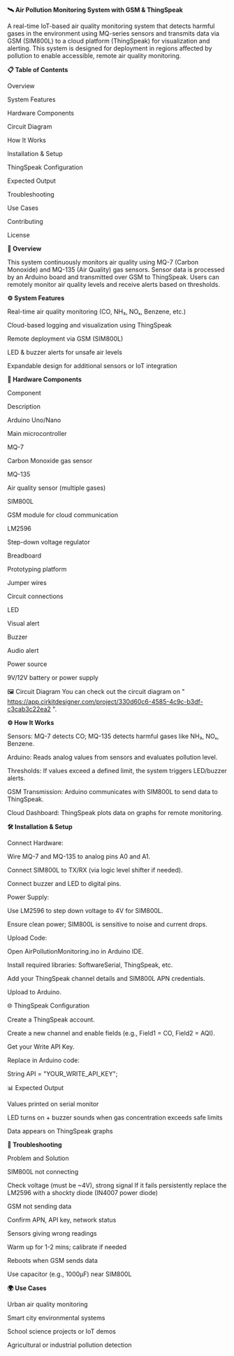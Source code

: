 **🛰️ Air Pollution Monitoring System with GSM & ThingSpeak**

A real-time IoT-based air quality monitoring system that detects harmful gases in the environment using MQ-series sensors and transmits data via GSM (SIM800L) to a cloud platform (ThingSpeak) for visualization and alerting. This system is designed for deployment in regions affected by pollution to enable accessible, remote air quality monitoring.

**📋 Table of Contents**

Overview

System Features

Hardware Components

Circuit Diagram

How It Works

Installation & Setup

ThingSpeak Configuration

Expected Output

Troubleshooting

Use Cases

Contributing

License

**📖 Overview**

This system continuously monitors air quality using MQ-7 (Carbon Monoxide) and MQ-135 (Air Quality) gas sensors. Sensor data is processed by an Arduino board and transmitted over GSM to ThingSpeak. Users can remotely monitor air quality levels and receive alerts based on thresholds.

**⚙️ System Features**

Real-time air quality monitoring (CO, NH₃, NOₓ, Benzene, etc.)

Cloud-based logging and visualization using ThingSpeak

Remote deployment via GSM (SIM800L)

LED & buzzer alerts for unsafe air levels

Expandable design for additional sensors or IoT integration

**🔩 Hardware Components**

Component

Description

Arduino Uno/Nano

Main microcontroller

MQ-7

Carbon Monoxide gas sensor

MQ-135

Air quality sensor (multiple gases)

SIM800L

GSM module for cloud communication

LM2596

Step-down voltage regulator

Breadboard

Prototyping platform

Jumper wires

Circuit connections

LED

Visual alert

Buzzer

Audio alert

Power source

9V/12V battery or power supply

🖼️ Circuit Diagram
You can check out the circuit diagram  on " https://app.cirkitdesigner.com/project/330d60c6-4585-4c9c-b3df-c3cab3c22ea2 ".

**⚙️ How It Works**

Sensors: MQ-7 detects CO; MQ-135 detects harmful gases like NH₃, NOₓ, Benzene.

Arduino: Reads analog values from sensors and evaluates pollution level.

Thresholds: If values exceed a defined limit, the system triggers LED/buzzer alerts.

GSM Transmission: Arduino communicates with SIM800L to send data to ThingSpeak.

Cloud Dashboard: ThingSpeak plots data on graphs for remote monitoring.

**🛠 Installation & Setup**

Connect Hardware:

Wire MQ-7 and MQ-135 to analog pins A0 and A1.

Connect SIM800L to TX/RX (via logic level shifter if needed).

Connect buzzer and LED to digital pins.

Power Supply:

Use LM2596 to step down voltage to 4V for SIM800L.

Ensure clean power; SIM800L is sensitive to noise and current drops.

Upload Code:

Open AirPollutionMonitoring.ino in Arduino IDE.

Install required libraries: SoftwareSerial, ThingSpeak, etc.

Add your ThingSpeak channel details and SIM800L APN credentials.

Upload to Arduino.

🌐 ThingSpeak Configuration

Create a ThingSpeak account.

Create a new channel and enable fields (e.g., Field1 = CO, Field2 = AQI).

Get your Write API Key.

Replace in Arduino code:

String API = "YOUR_WRITE_API_KEY";

📊 Expected Output

Values printed on serial monitor

LED turns on + buzzer sounds when gas concentration exceeds safe limits

Data appears on ThingSpeak graphs

**🧪 Troubleshooting**

Problem and Solution

SIM800L not connecting

Check voltage (must be ~4V), strong signal
If it fails persistently replace the LM2596 with a shockty diode (IN4007 power diode)

GSM not sending data

Confirm APN, API key, network status

Sensors giving wrong readings

Warm up for 1-2 mins; calibrate if needed

Reboots when GSM sends data

Use capacitor (e.g., 1000µF) near SIM800L

**🌍 Use Cases**

Urban air quality monitoring

Smart city environmental systems

School science projects or IoT demos

Agricultural or industrial pollution detection
